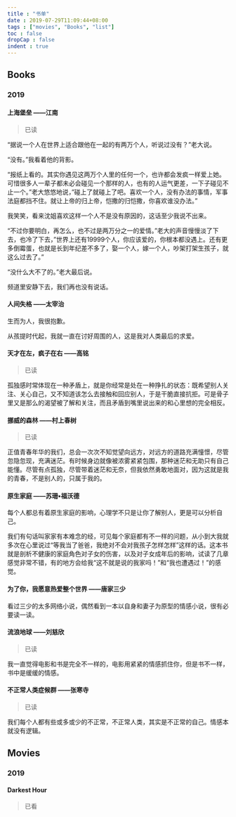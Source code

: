 ```yaml
---
title : "书单"
date : 2019-07-29T11:09:44+08:00
tags : ["movies", "Books", "list"]
toc : false
dropCap : false
indent : true
---
```


## Books

### 2019

#### 上海堡垒  ——江南

> 已读

“据说一个人在世界上适合跟他在一起的有两万个人，听说过没有？”老大说。

“没有。”我看着他的背影。

“报纸上看的。其实你遇见这两万个人里的任何一个，也许都会发疯一样爱上她。可惜很多人一辈子都未必会碰见一个那样的人，也有的人运气更差，一下子碰见不止一个。”老大悠悠地说，”碰上了就碰上了吧。喜欢一个人，没有办法的事情，军事法庭都挡不住。就让上帝的归上帝，恺撒的归恺撒，你喜欢谁没办法。”

我笑笑，看来沈姐喜欢这样一个人不是没有原因的，这话至少我说不出来。

“不过你要明白，再怎么，也不过是两万分之一的爱情。”老大的声音慢慢淡了下去，也冷了下去，”世界上还有19999个人，你应该爱的，你根本都没遇上。还有更多倒霉蛋，也就是长到年纪差不多了，娶一个人，嫁一个人，吵架打架生孩子，就这么过去了。”

“没什么大不了的。”老大最后说。

频道里安静下去，我们再也没有说话。


#### 人间失格 ——太宰治

生而为人，我很抱歉。

从孩提时代起，我就一直在讨好周围的人，这是我对人类最后的求爱。



#### 天才在左，疯子在右  ——高铭

> 已读

孤独感时常体现在一种矛盾上，就是你经常是处在一种挣扎的状态：既希望别人关注、关心自己，又不知道该怎么去接触和回应别人，于是干脆直接抗拒。可是骨子里又是那么的渴望被了解和关注，而且矛盾到嘴里说出来的和心里想的完全相反。

#### 挪威的森林 ——村上春树

> 已读

正值青春年华的我们，总会一次次不知觉望向远方，对远方的道路充满憧憬，尽管忽隐忽现，充满迷茫。有时候身边就像被浓雾紧紧包围，那种迷茫和无助只有自己能懂。尽管有点孤独，尽管带着迷茫和无奈，但我依然勇敢地面对，因为这就是我的青春，不是别人的，只属于我的。

#### 原生家庭 ——苏珊•福沃德

每个人都总有着原生家庭的影响，心理学不只是让你了解别人，更是可以分析自己。

我们有句话叫家家有本难念的经，可见每个家庭都有不一样的问题，从小到大我就多次在心里说过“等我当了爸爸，我绝对不会对我孩子怎样怎样”这样的话。这本书就是剖析不健康的家庭角色对子女的伤害，以及对子女成年后的影响，试读了几章感觉非常不错，有的地方会给我“这不就是说的我家吗！”和“我也遭遇过！”的感觉。

#### 为了你，我愿意热爱整个世界 ——唐家三少

看过三少的太多网络小说，偶然看到一本以自身和妻子为原型的情感小说，很有必要读一读。

#### 流浪地球 ——刘慈欣

> 已读

我一直觉得电影和书是完全不一样的，电影用紧紧的情感抓住你，但是书不一样，书中是缓缓的情感。

#### 不正常人类症候群 ——张寒寺

> 已读

我们每个人都有些或多或少的不正常，不正常人类，其实是不正常的自己。情感本就没有逻辑。

## Movies

### 2019

#### Darkest Hour

> 已看
